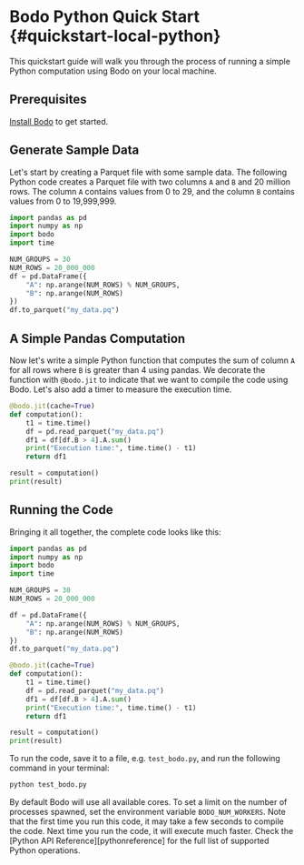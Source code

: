 # Bodo Python Quick Start {#quickstart-local-python}

This quickstart guide will walk you through the process of running a simple Python computation using Bodo on your local machine.

## Prerequisites

[Install Bodo](../installation_and_setup/install) to get started.

## Generate Sample Data

Let's start by creating a Parquet file with some sample data. The following Python code creates a Parquet file with two columns `A` and `B` and 20 million rows. The column `A` contains values from 0 to 29, and the column `B` contains values from 0 to 19,999,999.

```python
import pandas as pd
import numpy as np
import bodo
import time

NUM_GROUPS = 30
NUM_ROWS = 20_000_000
df = pd.DataFrame({
    "A": np.arange(NUM_ROWS) % NUM_GROUPS,
    "B": np.arange(NUM_ROWS)
})
df.to_parquet("my_data.pq")
```

## A Simple Pandas Computation

Now let's write a simple Python function that computes the sum of column `A` for all rows where `B` is greater than 4 using pandas. We decorate the function with `@bodo.jit` to indicate that we want to compile the code using Bodo. Let's also add a timer to measure the execution time.


```python
@bodo.jit(cache=True)
def computation():
    t1 = time.time()
    df = pd.read_parquet("my_data.pq")
    df1 = df[df.B > 4].A.sum()
    print("Execution time:", time.time() - t1)
    return df1

result = computation()
print(result)
```

## Running the Code

Bringing it all together, the complete code looks like this:

```python
import pandas as pd
import numpy as np
import bodo
import time

NUM_GROUPS = 30
NUM_ROWS = 20_000_000

df = pd.DataFrame({
    "A": np.arange(NUM_ROWS) % NUM_GROUPS,
    "B": np.arange(NUM_ROWS)
})
df.to_parquet("my_data.pq")

@bodo.jit(cache=True)
def computation():
    t1 = time.time()
    df = pd.read_parquet("my_data.pq")
    df1 = df[df.B > 4].A.sum()
    print("Execution time:", time.time() - t1)
    return df1

result = computation()
print(result)
```

To run the code, save it to a file, e.g. `test_bodo.py`, and run the following command in your terminal:

```bash
python test_bodo.py
```

By default Bodo will use all available cores. To set a limit on the number of processes spawned, set the environment variable `BODO_NUM_WORKERS`.
Note that the first time you run this code, it may take a few seconds to compile the code.
Next time you run the code, it will execute much faster. Check the [Python API Reference][pythonreference] for the full list of supported Python operations.
